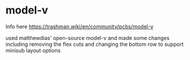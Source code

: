 # model-v

Info here
https://trashman.wiki/en/community/pcbs/model-v

used matthewdias' open-source model-v and made some changes including removing the flex cuts and changing the bottom row to support minisub layout options
